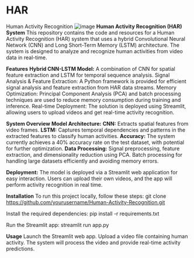 # HAR
Human Activity Recognition
![image](https://github.com/user-attachments/assets/032efc3d-bfaf-4bd1-b8dc-45455e241616)
**Human Activity Recognition (HAR) System**
This repository contains the code and resources for a Human Activity Recognition (HAR) system that uses a hybrid Convolutional Neural Network (CNN) and Long Short-Term Memory (LSTM) architecture. The system is designed to analyze and recognize human activities from video data in real-time.

**Features**
**Hybrid CNN-LSTM Model:** A combination of CNN for spatial feature extraction and LSTM for temporal sequence analysis.
Signal Analysis & Feature Extraction: A Python framework is provided for efficient signal analysis and feature extraction from HAR data streams.
Memory Optimization: Principal Component Analysis (PCA) and batch processing techniques are used to reduce memory consumption during training and inference.
Real-time Deployment: The solution is deployed using Streamlit, allowing users to upload videos and get real-time activity recognition.

**System Overview**
**Model Architecture:**
**CNN:** Extracts spatial features from video frames.
**LSTM:** Captures temporal dependencies and patterns in the extracted features to classify human activities.
**Accuracy:** The system currently achieves a 40% accuracy rate on the test dataset, with potential for further optimization.
**Data Processing:**
Signal preprocessing, feature extraction, and dimensionality reduction using PCA.
Batch processing for handling large datasets efficiently and avoiding memory errors.

**Deployment:**
The model is deployed via a Streamlit web application for easy interaction.
Users can upload their own videos, and the app will perform activity recognition in real time.


**Installation**
To run this project locally, follow these steps:
git clone https://github.com/yourusername/Human-Activity-Recognition.git

Install the required dependencies:
pip install -r requirements.txt

Run the Streamlit app:
streamlit run app.py

**Usage**
Launch the Streamlit web app.
Upload a video file containing human activity.
The system will process the video and provide real-time activity predictions.


